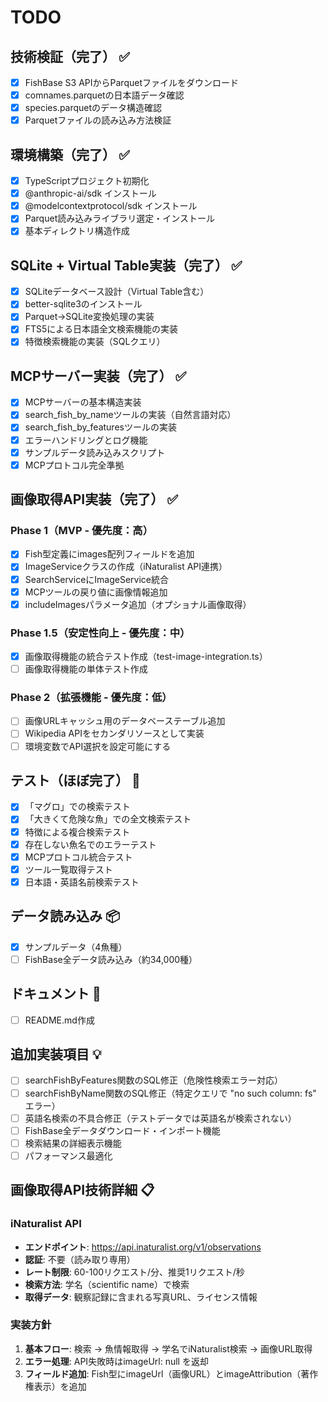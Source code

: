 # TODO

## 技術検証（完了） ✅
- [x] FishBase S3 APIからParquetファイルをダウンロード
- [x] comnames.parquetの日本語データ確認
- [x] species.parquetのデータ構造確認
- [x] Parquetファイルの読み込み方法検証

## 環境構築（完了） ✅
- [x] TypeScriptプロジェクト初期化
- [x] @anthropic-ai/sdk インストール
- [x] @modelcontextprotocol/sdk インストール
- [x] Parquet読み込みライブラリ選定・インストール
- [x] 基本ディレクトリ構造作成

## SQLite + Virtual Table実装（完了） ✅
- [x] SQLiteデータベース設計（Virtual Table含む）
- [x] better-sqlite3のインストール
- [x] Parquet→SQLite変換処理の実装
- [x] FTS5による日本語全文検索機能の実装
- [x] 特徴検索機能の実装（SQLクエリ）

## MCPサーバー実装（完了） ✅
- [x] MCPサーバーの基本構造実装
- [x] search_fish_by_nameツールの実装（自然言語対応）
- [x] search_fish_by_featuresツールの実装
- [x] エラーハンドリングとログ機能
- [x] サンプルデータ読み込みスクリプト
- [x] MCPプロトコル完全準拠

## 画像取得API実装（完了） ✅
### Phase 1（MVP - 優先度：高）
- [x] Fish型定義にimages配列フィールドを追加
- [x] ImageServiceクラスの作成（iNaturalist API連携）
- [x] SearchServiceにImageService統合
- [x] MCPツールの戻り値に画像情報追加
- [x] includeImagesパラメータ追加（オプショナル画像取得）

### Phase 1.5（安定性向上 - 優先度：中）
- [x] 画像取得機能の統合テスト作成（test-image-integration.ts）
- [ ] 画像取得機能の単体テスト作成

### Phase 2（拡張機能 - 優先度：低）
- [ ] 画像URLキャッシュ用のデータベーステーブル追加
- [ ] Wikipedia APIをセカンダリソースとして実装
- [ ] 環境変数でAPI選択を設定可能にする

## テスト（ほぼ完了） 🚧
- [x] 「マグロ」での検索テスト
- [x] 「大きくて危険な魚」での全文検索テスト
- [x] 特徴による複合検索テスト
- [x] 存在しない魚名でのエラーテスト
- [x] MCPプロトコル統合テスト
- [x] ツール一覧取得テスト
- [x] 日本語・英語名前検索テスト

## データ読み込み 📦
- [x] サンプルデータ（4魚種）
- [ ] FishBase全データ読み込み（約34,000種）

## ドキュメント 📝
- [ ] README.md作成

## 追加実装項目 💡
- [ ] searchFishByFeatures関数のSQL修正（危険性検索エラー対応）
- [ ] searchFishByName関数のSQL修正（特定クエリで "no such column: fs" エラー）
- [ ] 英語名検索の不具合修正（テストデータでは英語名が検索されない）
- [ ] FishBase全データダウンロード・インポート機能
- [ ] 検索結果の詳細表示機能
- [ ] パフォーマンス最適化

## 画像取得API技術詳細 📋
### iNaturalist API
- **エンドポイント**: https://api.inaturalist.org/v1/observations
- **認証**: 不要（読み取り専用）
- **レート制限**: 60-100リクエスト/分、推奨1リクエスト/秒
- **検索方法**: 学名（scientific name）で検索
- **取得データ**: 観察記録に含まれる写真URL、ライセンス情報

### 実装方針
1. **基本フロー**: 検索 → 魚情報取得 → 学名でiNaturalist検索 → 画像URL取得
2. **エラー処理**: API失敗時はimageUrl: null を返却
3. **フィールド追加**: Fish型にimageUrl（画像URL）とimageAttribution（著作権表示）を追加
